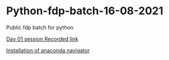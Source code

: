 # Python-fdp-batch-16-08-2021
Public fdp batch for python


[Day 01 session Recorded link](https://transcripts.gotomeeting.com/#/s/44f89ee636a07007e79c28861b42d868fe6e79f1ab85feeb21332bb0bdd3a07c)

[Installation of anaconda navigator](https://problemsolvingwithpython.com/01-Orientation/01.03-Installing-Anaconda-on-Windows/)
